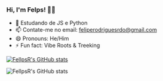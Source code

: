 ### Hi, I'm Felps! 🥷🏼

- 🔭 Estudando de JS e Python
- 📫 Contate-me no email: feliperodriguesrdo@gmail.com
- 😄 Pronouns: He/Him
- ⚡ Fun fact: Vibe Roots & Treeking

[![FellpsR's GitHub stats](https://github-readme-stats.vercel.app/api?username=fellpsr)](https://github.com/fellpsr/github-readme-stats)
<!--Hide algo ![Fellps's GitHub stats](https://github-readme-stats.vercel.app/api?username=fellpsr&hide=contribs,prs) -->
![FellpsR's GitHub stats](https://github-readme-stats.vercel.app/api?username=fellpsr&count_private=true)
